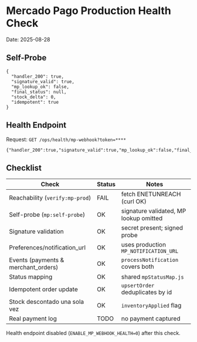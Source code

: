 # Mercado Pago Production Health Check

Date: 2025-08-28

## Self-Probe

```
{
  "handler_200": true,
  "signature_valid": true,
  "mp_lookup_ok": false,
  "final_status": null,
  "stock_delta": 0,
  "idempotent": true
}
```

## Health Endpoint

Request: `GET /ops/health/mp-webhook?token=****`

```
{"handler_200":true,"signature_valid":true,"mp_lookup_ok":false,"final_status":null,"stock_delta":0,"idempotent":true}
```

## Checklist

| Check | Status | Notes |
| --- | --- | --- |
| Reachability (`verify:mp-prod`) | FAIL | fetch ENETUNREACH (curl OK) |
| Self-probe (`mp:self-probe`) | OK | signature validated, MP lookup omitted |
| Signature validation | OK | secret present; signed probe |
| Preferences/notification_url | OK | uses production `MP_NOTIFICATION_URL` |
| Events (payments & merchant_orders) | OK | `processNotification` covers both |
| Status mapping | OK | shared `mpStatusMap.js` |
| Idempotent order update | OK | `upsertOrder` deduplicates by id |
| Stock descontado una sola vez | OK | `inventoryApplied` flag |
| Real payment log | TODO | no payment captured |

Health endpoint disabled (`ENABLE_MP_WEBHOOK_HEALTH=0`) after this check.
